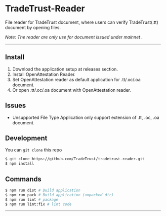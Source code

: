 # TradeTrust-Reader

File reader for TradeTrust document, where users can verify TradeTrust(.tt) document by opening files.

_Note: The reader are only use for document issued under mainnet ._

---

## Install

1. Download the application setup at releases section.
2. Install OpenAttestation Reader.
3. Set OpenAttestation reader as default application for .tt/.oc/.oa document.
4. Or open .tt/.oc/.oa document with OpenAttestation reader.

## Issues
- Unsupported File Type
Application only support extension of .tt, .oc, .oa document.

## Development
You can `git clone` this repo
```sh
$ git clone https://github.com/TradeTrust/tradetrust-reader.git
$ npm install
```

## Commands
```sh
$ npm run dist # Build application
$ npm run pack # Build application (unpacked dir)
$ npm run lint # package
$ npm run lint:fix # lint code
```
---

